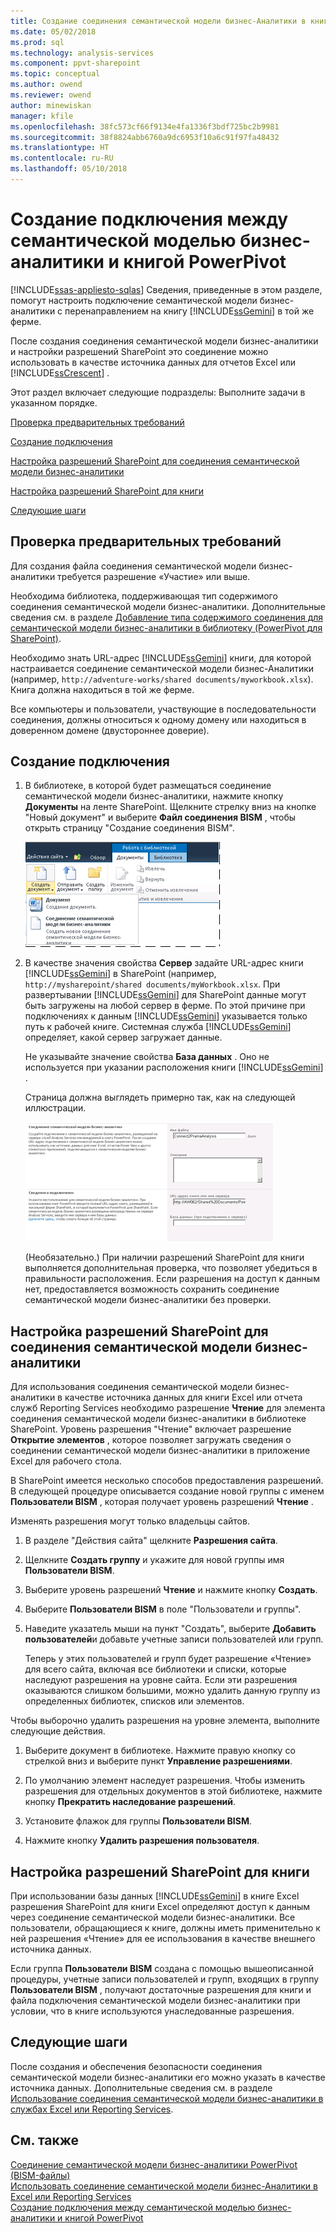 ```yaml
---
title: Создание соединения семантической модели бизнес-Аналитики в книге PowerPivot | Документы Microsoft
ms.date: 05/02/2018
ms.prod: sql
ms.technology: analysis-services
ms.component: ppvt-sharepoint
ms.topic: conceptual
ms.author: owend
ms.reviewer: owend
author: minewiskan
manager: kfile
ms.openlocfilehash: 38fc573cf66f9134e4fa1336f3bdf725bc2b9981
ms.sourcegitcommit: 38f8824abb6760a9dc6953f10a6c91f97fa48432
ms.translationtype: HT
ms.contentlocale: ru-RU
ms.lasthandoff: 05/10/2018
---
```

# <a name="create-a-bi-semantic-model-connection-to-a-power-pivot-workbook"></a>Создание подключения между семантической моделью бизнес-аналитики и книгой PowerPivot
[!INCLUDE[ssas-appliesto-sqlas](../../includes/ssas-appliesto-sqlas.md)]
  Сведения, приведенные в этом разделе, помогут настроить подключение семантической модели бизнес-аналитики с перенаправлением на книгу [!INCLUDE[ssGemini](../../includes/ssgemini-md.md)] в той же ферме.  
  
 После создания соединения семантической модели бизнес-аналитики и настройки разрешений SharePoint это соединение можно использовать в качестве источника данных для отчетов Excel или [!INCLUDE[ssCrescent](../../includes/sscrescent-md.md)] .  
  
 Этот раздел включает следующие подразделы: Выполните задачи в указанном порядке.  
  
 [Проверка предварительных требований](#bkmk_prereq)  
  
 [Создание подключения](#bkmk_create)  
  
 [Настройка разрешений SharePoint для соединения семантической модели бизнес-аналитики](#bkmk_permissions)  
  
 [Настройка разрешений SharePoint для книги](#bkmk_userdb)  
  
 [Следующие шаги](#bkmk_next)  
  
##  <a name="bkmk_prereq"></a> Проверка предварительных требований  
 Для создания файла соединения семантической модели бизнес-аналитики требуется разрешение «Участие» или выше.  
  
 Необходима библиотека, поддерживающая тип содержимого соединения семантической модели бизнес-аналитики. Дополнительные сведения см. в разделе [Добавление типа содержимого соединения для семантической модели бизнес-аналитики в библиотеку (PowerPivot для SharePoint)](../../analysis-services/power-pivot-sharepoint/add-bi-semantic-model-connection-content-type-to-library.md).  
  
 Необходимо знать URL-адрес [!INCLUDE[ssGemini](../../includes/ssgemini-md.md)] книги, для которой настраивается соединение семантической модели бизнес-Аналитики (например, `http://adventure-works/shared documents/myworkbook.xlsx`). Книга должна находиться в той же ферме.  
  
 Все компьютеры и пользователи, участвующие в последовательности соединения, должны относиться к одному домену или находиться в доверенном домене (двустороннее доверие).  
  
##  <a name="bkmk_create"></a> Создание подключения  
  
1.  В библиотеке, в которой будет размещаться соединение семантической модели бизнес-аналитики, нажмите кнопку **Документы** на ленте SharePoint. Щелкните стрелку вниз на кнопке "Новый документ" и выберите **Файл соединения BISM** , чтобы открыть страницу "Создание соединения BISM".  
  
     ![Новый документ подменю в библиотеке SharePoint](../../analysis-services/power-pivot-sharepoint/media/ssas-bismconnection-new.gif "подменю новый документ в библиотеку SharePoint")  
  
2.  В качестве значения свойства **Сервер** задайте URL-адрес книги [!INCLUDE[ssGemini](../../includes/ssgemini-md.md)] в SharePoint (например, `http://mysharepoint/shared documents/myWorkbook.xlsx`. При развертывании [!INCLUDE[ssGemini](../../includes/ssgemini-md.md)] для SharePoint данные могут быть загружены на любой сервер в ферме. По этой причине при подключениях к данным [!INCLUDE[ssGemini](../../includes/ssgemini-md.md)] указывается только путь к рабочей книге. Системная служба [!INCLUDE[ssGemini](../../includes/ssgemini-md.md)] определяет, какой сервер загружает данные.  
  
     Не указывайте значение свойства **База данных** . Оно не используется при указании расположения книги [!INCLUDE[ssGemini](../../includes/ssgemini-md.md)] .  
  
     Страница должна выглядеть примерно так, как на следующей иллюстрации.  
  
     ![Отображение URL-адрес к книге страница соединения BISM](../../analysis-services/power-pivot-sharepoint/media/ssas-bismconnection-ppvtds.gif "страница соединения BISM, URL-адресом для книги")  
  
     (Необязательно.) При наличии разрешений SharePoint для книги выполняется дополнительная проверка, что позволяет убедиться в правильности расположения. Если разрешения на доступ к данным нет, предоставляется возможность сохранить соединение семантической модели бизнес-аналитики без проверки.  
  
##  <a name="bkmk_permissions"></a> Настройка разрешений SharePoint для соединения семантической модели бизнес-аналитики  
 Для использования соединения семантической модели бизнес-аналитики в качестве источника данных для книги Excel или отчета служб Reporting Services необходимо разрешение **Чтение** для элемента соединения семантической модели бизнес-аналитики в библиотеке SharePoint. Уровень разрешения "Чтение" включает разрешение **Открытие элементов** , которое позволяет загружать сведения о соединении семантической модели бизнес-аналитики в приложение Excel для рабочего стола.  
  
 В SharePoint имеется несколько способов предоставления разрешений. В следующей процедуре описывается создание новой группы с именем **Пользователи BISM** , которая получает уровень разрешений **Чтение** .  
  
 Изменять разрешения могут только владельцы сайтов.  
  
1.  В разделе "Действия сайта" щелкните **Разрешения сайта**.  
  
2.  Щелкните **Создать группу** и укажите для новой группы имя **Пользователи BISM**.  
  
3.  Выберите уровень разрешений **Чтение** и нажмите кнопку **Создать**.  
  
4.  Выберите **Пользователи BISM** в поле "Пользователи и группы".  
  
5.  Наведите указатель мыши на пункт "Создать", выберите **Добавить пользователей**и добавьте учетные записи пользователей или групп.  
  
     Теперь у этих пользователей и групп будет разрешение «Чтение» для всего сайта, включая все библиотеки и списки, которые наследуют разрешения на уровне сайта. Если эти разрешения оказываются слишком большими, можно удалить данную группу из определенных библиотек, списков или элементов.  
  
 Чтобы выборочно удалить разрешения на уровне элемента, выполните следующие действия.  
  
1.  Выберите документ в библиотеке. Нажмите правую кнопку со стрелкой вниз и выберите пункт **Управление разрешениями**.  
  
2.  По умолчанию элемент наследует разрешения. Чтобы изменить разрешения для отдельных документов в этой библиотеке, нажмите кнопку **Прекратить наследование разрешений**.  
  
3.  Установите флажок для группы **Пользователи BISM**.  
  
4.  Нажмите кнопку **Удалить разрешения пользователя**.  
  
##  <a name="bkmk_userdb"></a> Настройка разрешений SharePoint для книги  
 При использовании базы данных [!INCLUDE[ssGemini](../../includes/ssgemini-md.md)] в книге Excel разрешения SharePoint для книги Excel определяют доступ к данным через соединение семантической модели бизнес-аналитики. Все пользователи, обращающиеся к книге, должны иметь применительно к ней разрешения «Чтение» для ее использования в качестве внешнего источника данных.  
  
 Если группа **Пользователи BISM** создана с помощью вышеописанной процедуры, учетные записи пользователей и групп, входящих в группу **Пользователи BISM** , получают достаточные разрешения для книги и файла подключения семантической модели бизнес-аналитики при условии, что в книге используются унаследованные разрешения.  
  
##  <a name="bkmk_next"></a> Следующие шаги  
 После создания и обеспечения безопасности соединения семантической модели бизнес-аналитики его можно указать в качестве источника данных. Дополнительные сведения см. в разделе [Использование соединения семантической модели бизнес-аналитики в службах Excel или Reporting Services](../../analysis-services/power-pivot-sharepoint/use-a-bi-semantic-model-connection-in-excel-or-reporting-services.md).  
  
## <a name="see-also"></a>См. также  
 [Соединение семантической модели бизнес-аналитики PowerPivot (BISM-файлы)](../../analysis-services/power-pivot-sharepoint/power-pivot-bi-semantic-model-connection-bism.md)   
 [Использовать соединение семантической модели бизнес-Аналитики в Excel или Reporting Services](../../analysis-services/power-pivot-sharepoint/use-a-bi-semantic-model-connection-in-excel-or-reporting-services.md)   
 [Создание подключения между семантической моделью бизнес-аналитики и книгой PowerPivot](../../analysis-services/power-pivot-sharepoint/create-a-bi-semantic-model-connection-to-a-tabular-model-database.md)  
  
  
